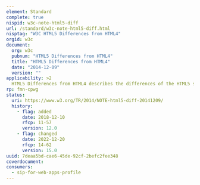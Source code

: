 ```yaml
---
element: Standard
complete: true
nispid: w3c-note-html5-diff
url: /standard/w3c-note-html5-diff.html
nisptag: "W3C HTML5 Differences from HTML4"
orgid: w3c
document:
  org: w3c
  pubnum: "HTML5 Differences from HTML4"
  title: "HTML5 Differences from HTML4"
  date: "2014-12-09"
  version: ""
applicability: >2
  HTML5 Differences from HTML4 describes the differences of the HTML5 specification from those of HTML4.
rp: fmn-cpwg
status:
  uri: https://www.w3.org/TR/2014/NOTE-html5-diff-20141209/
  history: 
    - flag: added
      date: 2018-12-10
      rfcp: 11-57
      version: 12.0
    - flag: changed
      date: 2022-12-20
      rfcp: 14-62
      version: 15.0
uuid: 7deaa5bd-cae6-45de-92cf-2befc2fee348
coverdocument:
consumers:
  - sip-for-web-apps-profile
---
```

